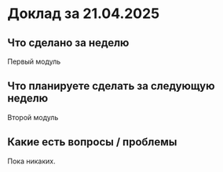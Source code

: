 # Доклад за 21.04.2025

## Что сделано за неделю

Первый модуль

## Что планируете сделать за следующую неделю

Второй модуль

## Какие есть вопросы / проблемы 

Пока никаких.


